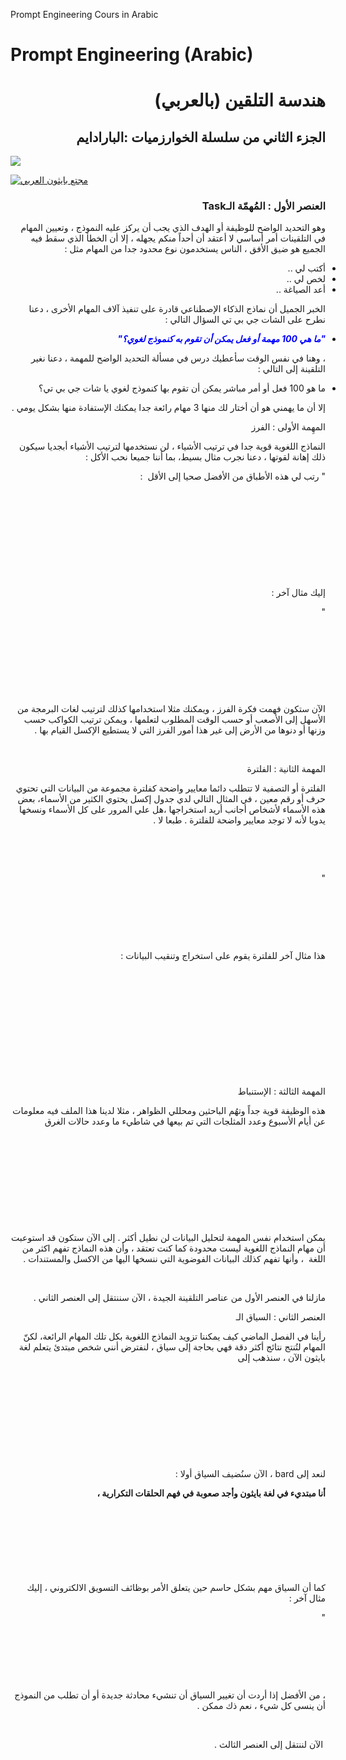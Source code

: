 
Prompt Engineering Cours in Arabic
# Prompt Engineering (Arabic)
<h1 align="right">هندسة التلقين (بالعربي)</h1>
<h2 align="right">الجزء الثاني من سلسلة الخوارزميات :البارادايم</h2>



<a href="https://www.youtube.com/channel/UC9ocsRoOwj9tkAQNfUt8ZJg?sub_confirmation=1"><img src="https://github.com/Pythonation/Prompt-Engineering/blob/main/Prompt%20engineering%20YouTube%20video.png"></a>


[![مجتع بايثون العربي](https://images.milled.com/2019-12-19/3pGli9s5cCGeONOJ/uM1ZG0_8Y8E8.gif)](https://www.youtube.com/channel/UC9ocsRoOwj9tkAQNfUt8ZJg?sub_confirmation=1)

<h3 style="direction: rtl; text-align: right;">العنصر الأول : المُهمّة الـTask</h3>
<p style="direction: rtl; text-align: right;">وهو التحديد الواضح للوظيفة أو الهدف الذي يجب أن يركز عليه النموذج ، وتعيين المهام في التلقينات أمر أساسي لا أعتقد أن أحداً منكم يجهله ، إلا أن الخطأ الذي سقط فيه الجميع هو ضيق الأفق ، الناس يستخدمون نوع محدود جدا من المهام مثل :</p>
<ul style="text-align: right;">
<li style="direction: rtl;">أكتب لي ..</li>
<li style="direction: rtl;">لخص لي ..</li>
<li style="direction: rtl;">أعد الصياغة ..</li>
</ul>
<p style="direction: rtl; text-align: right;">الخبر الجميل أن نماذج الذكاء الإصطناعي قادرة على تنفيذ آلاف المهام الأخرى ، دعنا نطرح على الشات جي بي تي السؤال التالي :</p>
<ul style="text-align: right; list-style-type: disc;">
<li style="direction: rtl;"><span style="color: #0000ff;"><em><strong>"ما هي 100 مهمة أو فعل يمكن أن تقوم به كنموذج لغوي؟"</strong></em></span></li>
</ul>
<p style="direction: rtl; text-align: right;">، وهنا في نفس الوقت سأعطيك درس في مسألة التحديد الواضح للمهمة ، دعنا نغير التلقينة إلى التالي :</p>
<ul style="text-align: right;">
<li style="direction: rtl;">ما هو 100 فعل أو أمر مباشر يمكن أن تقوم بها كنموذج لغوي يا شات جي بي تي؟</li>
</ul>
<p style="direction: rtl; text-align: right;">إلا أن ما يهمني هو أن أختار لك منها 3 مهام رائعة جدا يمكنك الإستفادة منها بشكل يومي .</p>
<p style="direction: rtl; text-align: right;">المهِمة الأولى : الفرز</p>
<p style="direction: rtl; text-align: right;">النماذج اللغوية قوية جدا في ترتيب الأشياء ، لن نستخدمها لترتيب الأشياء أبجديا سيكون ذلك إهانة لقوتها ، دعنا نجرب مثال بسيط، بما أننا جميعا نحب الأكل :</p>
<p style="direction: rtl; text-align: right;">" رتب لي هذه الأطباق من الأفضل صحيا إلى الأقل&nbsp; :</p>
<p style="direction: rtl; text-align: right;">&nbsp;</p>
<p style="direction: rtl; text-align: right;">&nbsp;</p>
<p style="direction: rtl; text-align: right;">&nbsp;</p>
<p style="direction: rtl; text-align: right;">&nbsp;</p>
<p style="direction: rtl; text-align: right;">&nbsp;</p>
<p style="direction: rtl; text-align: right;">إليك مثال آخر :</p>
<p style="direction: rtl; text-align: right;">"</p>
<p style="direction: rtl; text-align: right;">&nbsp;</p>
<p style="direction: rtl; text-align: right;">&nbsp;</p>
<p style="direction: rtl; text-align: right;">&nbsp;</p>
<p style="direction: rtl; text-align: right;">&nbsp;</p>
<p style="direction: rtl; text-align: right;">الآن ستكون فهمت فكرة الفرز ، ويمكنك مثلا استخدامها كذلك لترتيب لغات البرمجة من الأسهل إلى الأصعب أو حسب الوقت المطلوب لتعلمها ، ويمكن ترتيب الكواكب حسب وزنها أو دنوها من الأرض إلى غير هذا أمور الفرز التي لا يستطيع الإكسل القيام بها .</p>
<p style="direction: rtl; text-align: right;">&nbsp;</p>
<p style="direction: rtl; text-align: right;">المهمة الثانية : الفلترة</p>
<p style="direction: rtl; text-align: right;">الفلترة أو التصفية لا تتطلب دائما معايير واضحة كفلترة مجموعة من البيانات التي تحتوي حرف أو رقم معين ، في المثال التالي لدي جدول إكسل يحتوي الكثير من الأسماء، بعض هذه الأسماء لأشخاص أجانب أريد استخراجها ،هل علي المرور على كل الأسماء ونسخها يدويا لأنه لا توجد معايير واضحة للفلترة . طبعا لا .</p>
<p style="direction: rtl; text-align: right;">&nbsp;</p>
<p style="direction: rtl; text-align: right;">&nbsp;</p>
<p style="direction: rtl; text-align: right;">"</p>
<p style="direction: rtl; text-align: right;">&nbsp;</p>
<p style="direction: rtl; text-align: right;">&nbsp;</p>
<p style="direction: rtl; text-align: right;">&nbsp;</p>
<p style="direction: rtl; text-align: right;">هذا مثال آخر للفلترة يقوم على استخراج وتنقيب البيانات :</p>
<p style="direction: rtl; text-align: right;">&nbsp;</p>
<p style="direction: rtl; text-align: right;">&nbsp;</p>
<p style="direction: rtl; text-align: right;">&nbsp;</p>
<p style="direction: rtl; text-align: right;">&nbsp;</p>
<p style="direction: rtl; text-align: right;">&nbsp;</p>
<p style="direction: rtl; text-align: right;">&nbsp;</p>
<p style="direction: rtl; text-align: right;">المهمة الثالثة : الإستنباط</p>
<p style="direction: rtl; text-align: right;">هذه الوظيفة قوية جداً وتهُم الباحثين ومحللي الظواهر ، مثلا لدينا هذا الملف فيه معلومات عن أيام الأسبوع وعدد المثلجات التي تم بيعها في شاطيء ما وعدد حالات الغرق</p>
<p style="direction: rtl; text-align: right;">&nbsp;</p>
<p style="direction: rtl; text-align: right;">&nbsp;</p>
<p style="direction: rtl; text-align: right;">&nbsp;</p>
<p style="direction: rtl; text-align: right;">&nbsp;</p>
<p style="direction: rtl; text-align: right;">&nbsp;</p>
<p style="direction: rtl; text-align: right;">يمكن استخدام نفس المهمة لتحليل البيانات لن نطيل أكثر . إلى الآن ستكون قد استوعبت أن مهام النماذج اللغوية ليست محدودة كما كنت تعتقد ، وأن هذه النماذج تفهم اكثر من اللغة &nbsp;، وأنها تفهم كذلك البيانات الفوضوية التي ننسخها اليها من الاكسل والمستندات .</p>
<p style="direction: rtl; text-align: right;">&nbsp;</p>
<p style="direction: rtl; text-align: right;">مازلنا في العنصر الأول من عناصر التلقينة الجيدة ، الآن سننتقل إلى العنصر الثاني .</p>
<p style="direction: rtl;"><a style="font-size: 14px;" name="_Toc143021418"></a></p>
<p style="direction: rtl;"><span style="font-size: 14px;">العنصر الثاني : السياق الـ</span></p>
<p style="direction: rtl; text-align: right;">رأينا في الفصل الماضي كيف يمكننا تزويد النماذج اللغوية بكل تلك المهام الرائعة، لكنّ المهام لتُنتج نتائج أكثر دقة فهي بحاجة إلى سياق ، لنفترض أنني شخص مبتدئ يتعلم لغة بايثون الآن ، سنذهب إلى</p>
<p style="direction: rtl; text-align: right;">&nbsp;</p>
<p style="direction: rtl; text-align: right;">&nbsp;</p>
<p style="direction: rtl; text-align: right;">&nbsp;</p>
<p style="direction: rtl; text-align: right;">&nbsp;</p>
<p style="direction: rtl; text-align: right;">&nbsp;</p>
<p style="direction: rtl; text-align: right;">لنعد إلى bard ، الآن سنُضيف السياق أولا :</p>
<p style="direction: rtl;"><a style="font-size: 14px;" name="_Toc143021419"></a></p>
<p style="direction: rtl;"><strong style="font-size: 14px;">أنا مبتديء في لغة بايثون وأجد صعوبة في فهم الحلقات التكرارية ،</strong></p>
<p style="direction: rtl; text-align: right;">&nbsp;</p>
<h2 style="direction: rtl; text-align: right;">&nbsp;</h2>
<p style="direction: rtl; text-align: right;">&nbsp;</p>
<p style="direction: rtl; text-align: right;">كما أن السياق مهم بشكل حاسم حين يتعلق الأمر بوظائف التسويق الالكتروني ، إليك مثال آخر :</p>
<p style="direction: rtl;"><a style="font-size: 14px;" name="_Toc143021421"></a></p>
<p style="direction: rtl;"><span style="font-size: 14px;">"</span></p>
<p style="direction: rtl; text-align: right;">&nbsp;</p>
<p style="direction: rtl; text-align: right;">&nbsp;</p>
<p style="direction: rtl; text-align: right;">&nbsp;</p>
<p style="direction: rtl; text-align: right;">، من الأفضل إذا أردت أن تغيير السياق أن تنشيء محادثة جديدة أو أن تطلب من النموذج أن ينسى كل شيء ، نعم ذك ممكن .</p>
<p style="direction: rtl; text-align: right;">&nbsp;</p>
<p style="direction: rtl; text-align: right;">&nbsp;الآن لننتقل إلى العنصر الثالث .</p>
<p style="direction: rtl; text-align: right;">&nbsp;</p>
<p style="direction: rtl; text-align: right;">&nbsp;</p>
<p style="direction: rtl; text-align: right;">&nbsp;</p>
<p style="direction: rtl; text-align: right;">&nbsp;</p>
<p style="direction: rtl; text-align: right;">&nbsp;</p>
<p style="direction: rtl; text-align: right;">&nbsp;</p>
<p style="direction: rtl; text-align: right;">&nbsp;</p>
<p style="direction: rtl; text-align: right;">&nbsp;</p>
<p style="direction: rtl; text-align: right;">&nbsp;</p>
<p style="direction: rtl; text-align: right;">&nbsp;</p>
<p style="direction: rtl; text-align: right;">&nbsp;</p>
<p style="direction: rtl; text-align: right;">&nbsp;</p>
<p style="direction: rtl; text-align: right;">&nbsp;</p>
<p style="direction: rtl; text-align: right;">&nbsp;</p>
<p style="direction: rtl; text-align: right;">&nbsp;</p>
<p style="direction: rtl; text-align: right;">&nbsp;</p>
<p style="direction: rtl; text-align: right;">&nbsp;</p>
<p style="direction: rtl; text-align: right;">&nbsp;</p>
<p style="direction: rtl; text-align: right;">&nbsp;</p>
<p style="direction: rtl;">&nbsp;</p>
<p style="direction: rtl;">&nbsp;</p>
